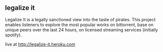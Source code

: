 legalize it
-----------

Legalize It is a legally sanctioned view into the taste of pirates.  This project enables listeners to explore the most popular works on bittorrent, base on unique peers over the last 24 hours, on licensed streaming services (initially spotify).

live at http://legalize-it.heroku.com

